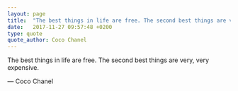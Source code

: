 ```yaml
---
layout: page
title:  "The best things in life are free. The second best things are very, very expensive."
date:   2017-11-27 09:57:48 +0200
type: quote
quote_author: Coco Chanel
---
```

The best things in life are free. The second best things are very, very expensive.

― Coco Chanel